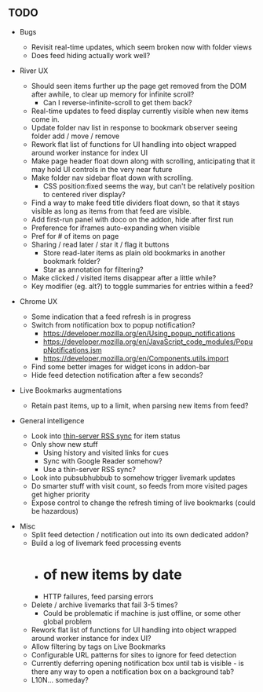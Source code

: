 TODO
----

* Bugs
    * Revisit real-time updates, which seem broken now with folder views
    * Does feed hiding actually work well?

* River UX
    * Should seen items further up the page get removed from the DOM after
        awhile, to clear up memory for infinite scroll?
        * Can I reverse-infinite-scroll to get them back?
    * Real-time updates to feed display currently visible when new items come in.
    * Update folder nav list in response to bookmark observer seeing folder 
        add / move / remove
    * Rework flat list of functions for UI handling into object wrapped around
        worker instance for index UI
    * Make page header float down along with scrolling, anticipating that it
        may hold UI controls in the very near future
    * Make folder nav sidebar float down with scrolling.
        * CSS position:fixed seems the way, but can't be relatively position to
            centered river display?
    * Find a way to make feed title dividers float down, so that it stays
        visible as long as items from that feed are visible.
    * Add first-run panel with doco on the addon, hide after first run
    * Preference for iframes auto-expanding when visible
    * Pref for # of items on page
    * Sharing / read later / star it / flag it buttons
        * Store read-later items as plain old bookmarks in another bookmark folder?
        * Star as annotation for filtering?
    * Make clicked / visited items disappear after a little while?
    * Key modifier (eg. alt?) to toggle summaries for entries within a feed?

* Chrome UX
    * Some indication that a feed refresh is in progress
    * Switch from notification box to popup notification?
        * https://developer.mozilla.org/en/Using_popup_notifications
        * https://developer.mozilla.org/en/JavaScript_code_modules/PopupNotifications.jsm
        * https://developer.mozilla.org/en/Components.utils.import
    * Find some better images for widget icons in addon-bar
    * Hide feed detection notification after a few seconds?

* Live Bookmarks augmentations
    * Retain past items, up to a limit, when parsing new items from feed?

* General intelligence
    * Look into [thin-server RSS sync][] for item status
    * Only show new stuff
        * Using history and visited links for cues
        * Sync with Google Reader somehow?
        * Use a thin-server RSS sync?
    * Look into pubsubhubbub to somehow trigger livemark updates
    * Do smarter stuff with visit count, so feeds from more visited pages get higher priority
    * Expose control to change the refresh timing of live bookmarks (could be hazardous)

[thin-server RSS sync]: http://inessential.com/2010/02/08/idea_for_alternative_rss_syncing_system

* Misc
    * Split feed detection / notification out into its own dedicated addon?
    * Build a log of livemark feed processing events
        * # of new items by date
        * HTTP failures, feed parsing errors
    * Delete / archive livemarks that fail 3-5 times?
        * Could be problematic if machine is just offline, or some other global problem
    * Rework flat list of functions for UI handling into object wrapped around
        worker instance for index UI?
    * Allow filtering by tags on Live Bookmarks
    * Configurable URL patterns for sites to ignore for feed detection
    * Currently deferring opening notification box until tab is visible - is
        there any way to open a notification box on a background tab?
    * L10N... someday?
